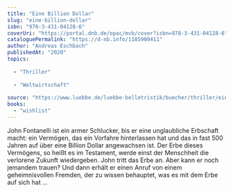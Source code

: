 ```yaml
---
title: "Eine Billion Dollar"
slug: "eine-billion-dollar"
isbn: "978-3-431-04128-6"
coverUri: "https://portal.dnb.de/opac/mvb/cover?isbn=978-3-431-04128-6"
cataloguePermalink: "https://d-nb.info/1185900411"
author: "Andreas Eschbach"
publishedAt: "2020"
topics:
  
  - "Thriller"
    
  - "Weltwirtschaft"
    
source: "https://www.luebbe.de/luebbe-belletristik/buecher/thriller/eine-billion-dollar/id_10217806"
books: 
  - "wishlist"
---
```

John Fontanelli ist ein armer Schlucker, bis er eine unglaubliche Erbschaft 
macht: ein Vermögen, das ein Vorfahre hinterlassen hat und das in fast 500 
Jahren auf über eine Billion Dollar angewachsen ist. Der Erbe dieses 
Vermögens, so heißt es im Testament, werde einst der Menschheit die verlorene 
Zukunft wiedergeben. John tritt das Erbe an. Aber kann er noch jemandem 
trauen? Und dann erhält er einen Anruf von einem geheimnisvollen Fremden, der 
zu wissen behauptet, was es mit dem Erbe auf sich hat ...